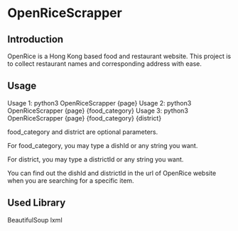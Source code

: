 # OpenRiceScrapper

Introduction
------------

OpenRice is a Hong Kong based food and restaurant website.
This project is to collect restaurant names and corresponding address with ease.

Usage
-----

Usage 1: python3 OpenRiceScrapper {page}
Usage 2: python3 OpenRiceScrapper {page} {food_category}
Usage 3: python3 OpenRiceScrapper {page} {food_category} {district}

food_category and district are optional parameters.

For food_category, you may type a dishId or any string you want.

For district, you may type a districtId or any string you want.

You can find out the dishId and districtId in the url of OpenRice website when you are searching for a specific item.


Used Library
------------

BeautifulSoup
lxml
